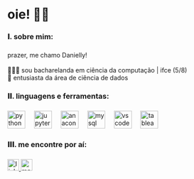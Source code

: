<h1 align="left">oie! 👋🏼</h1>

###

<h3 align="left">𝐈. sobre mim:</h3>

###

<p align="left">prazer, me chamo Danielly! <br><br> 👩🏻‍💻 sou bacharelanda em ciência da computação | ifce (5/8)<br>🌟 entusiasta da área de ciência de dados</p>

###

<h3 align="left">𝐈𝐈. linguagens e ferramentas:</h3>

###

<div align="left">
  <img src="https://cdn.jsdelivr.net/gh/devicons/devicon/icons/python/python-original.svg" height="40" alt="python logo"  />
  <img width="12" />
  <img src="https://cdn.jsdelivr.net/gh/devicons/devicon/icons/jupyter/jupyter-original-wordmark.svg" height="40" alt="jupyter logo"  />
  <img width="12" />
  <img src="https://cdn.jsdelivr.net/gh/devicons/devicon/icons/anaconda/anaconda-original.svg" height="40" alt="anaconda logo"  />
  <img width="12" />
  <img src="https://cdn.jsdelivr.net/gh/devicons/devicon/icons/mysql/mysql-original.svg" height="40" alt="mysql logo"  />
  <img width="12" />
  <img src="https://cdn.jsdelivr.net/gh/devicons/devicon/icons/vscode/vscode-original.svg" height="40" alt="vscode logo"  />
  <img width="12" />
  <img src="https://secure.touchnet.net/C20569_ustores/web/uploaded_images/store_68/Tableau.png" height="40" alt="tableau logo"  />
</div>

###

<h3 align="left">𝐈𝐈𝐈. me encontre por aí:</h3>

###

<div align="left">
  <a href="https://www.linkedin.com/in/daniellyspaulino/" target="_blank">
    <img src="https://img.shields.io/static/v1?message=LinkedIn&logo=linkedin&label=&color=0077B5&logoColor=white&labelColor=&style=for-the-badge" height="26" alt="linkedin logo"  />
  </a>
  <a href="https://medium.com/@daniellypaulino" target="_blank">
    <img src="https://img.shields.io/static/v1?message=Medium&logo=medium&label=&color=12100E&logoColor=white&labelColor=&style=for-the-badge" height="26" alt="medium logo"  />
  </a>
</div>

###
